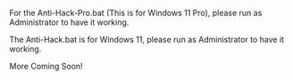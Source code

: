 For the Anti-Hack-Pro.bat  (This is for Windows 11 Pro), please run as Administrator to have it working.


The Anti-Hack.bat is for Windows 11, please run as Administrator to have it working.


More Coming Soon!
